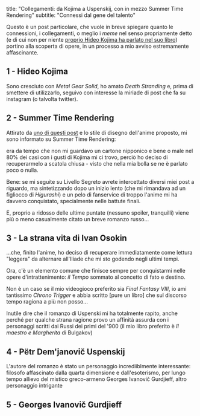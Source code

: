 title: "Collegamenti: da Kojima a Uspenskij, con in mezzo Summer Time Rendering"
subtitle: "Connessi dal gene del talento"

Questo è un post particolare, che vuole in breve spiegare quanto le connessioni, i collegamenti, o meglio i _meme_ nel senso propriamente detto (e di cui non per niente [proprio Hideo Kojima ha parlato nel suo libro](https://amzn.to/3rRcPn1)) portino alla scoperta di opere, in un processo a mio avviso estremamente affascinante.

## 1 - Hideo Kojima

Sono cresciuto con _Metal Gear Solid_, ho amato _Death Stranding_ e, prima di smettere di utilizzarlo, seguivo con interesse la miriade di post che fa su instagram (o talvolta twitter).

## 2 - Summer Time Rendering 

Attirato da [uno di questi post](https://www.instagram.com/p/CryIhBgSPMP/) e lo stile di disegno dell'anime proposto, mi sono informato su Summer Time Rendering: 

era da tempo che non mi guardavo un cartone nipponico e bene o male nel 80% dei casi con i gusti di Kojima mi ci trovo, perciò ho deciso di recuperarmelo a scatola chiusa - visto che nella mia bolla se ne è parlato poco o nulla.

Bene: se mi seguite su Livello Segreto avrete intercettato diversi miei post a riguardo, ma sintetizzando dopo un inizio lento (che mi rimandava ad un figliocco di _Higurashi_) e un pelo di fanservice di troppo l'anime mi ha davvero conquistato, specialmente nelle battute finali.

E, proprio a ridosso delle ultime puntate (nessuno spoiler, tranquilli) viene più o meno casualmente citato un breve romanzo russo...

## 3 - La strana vita di Ivan Osokin 

...che, finito l'anime, ho deciso di recuperare immediatamente come lettura "leggera" da alternare all'Iliade che mi sto godendo negli ultimi tempi.

Ora, c'è un elemento comune che finisce sempre per conquistarmi nelle opere d'intrattenimento: _il Tempo_ sommato al concetto di fato e destino. 

Non è un caso se il mio videogioco preferito sia _Final Fantasy VIII_, io ami tantissimo _Chrono Trigger_ e abbia scritto [pure un libro] che sul discorso tempo ragiona a più non posso...

Inutile dire che il romanzo di Uspenski mi ha totalmente rapito, anche perché per qualche strana ragione provo un affinità assurda con i personaggi scritti dai Russi dei primi del '900 (il mio libro preferito è _Il maestro e Margherita_ di Bulgakov)

## 4 - Pëtr Dem'janovič Uspenskij

L'autore del romanzo è stato un personaggio incrediiblmente interessante: filosofo affascinato dalla quarta dimensione e dall'esoterismo, per lungo tempo allievo del mistico greco-armeno Georges Ivanovič Gurdjieff, altro personaggio intrigante

## 5 - Georges Ivanovič Gurdjieff

